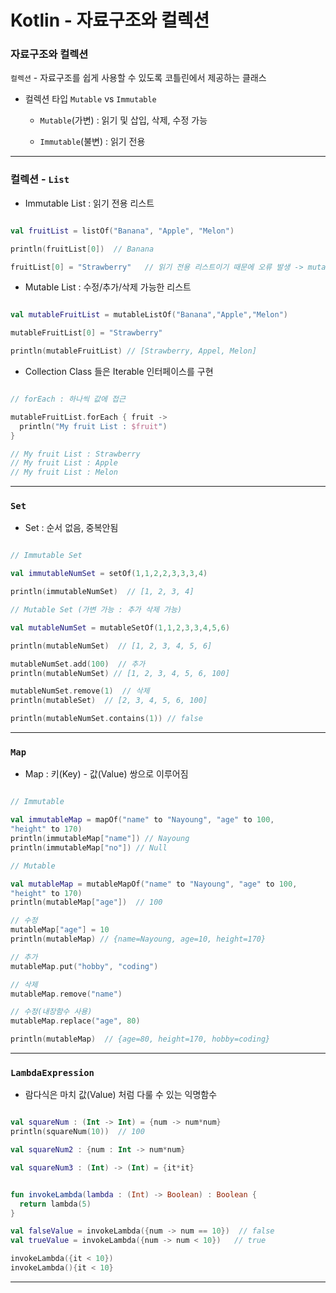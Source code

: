 # Kotlin - 자료구조와 컬렉션


### 자료구조와 컬렉션

`컬렉션` - 자료구조를 쉽게 사용할 수 있도록 코틀린에서 제공하는 클래스

- 컬렉션 타입 `Mutable` vs `Immutable`

    - `Mutable`(가변) : 읽기 및 삽입, 삭제, 수정 가능

    - `Immutable`(불변) : 읽기 전용


---

### 컬렉션 - `List`

- Immutable List : 읽기 전용 리스트

```Kotlin

val fruitList = listOf("Banana", "Apple", "Melon")

println(fruitList[0])  // Banana

fruitList[0] = "Strawberry"   // 읽기 전용 리스트이기 때문에 오류 발생 -> mutable 리스트로 만들어줘야함

```

- Mutable List : 수정/추가/삭제 가능한 리스트

```Kotlin

val mutableFruitList = mutableListOf("Banana","Apple","Melon")

mutableFruitList[0] = "Strawberry"

println(mutableFruitList) // [Strawberry, Appel, Melon]

```

- Collection Class 들은 Iterable 인터페이스를 구현

```Kotlin

// forEach : 하나씩 값에 접근

mutableFruitList.forEach { fruit -> 
  println("My fruit List : $fruit")
}

// My fruit List : Strawberry
// My fruit List : Apple
// My fruit List : Melon
```

---

### `Set`

- Set : 순서 없음, 중복안됨

```Kotlin

// Immutable Set

val immutableNumSet = setOf(1,1,2,2,3,3,3,4)

println(immutableNumSet)  // [1, 2, 3, 4]

// Mutable Set (가변 가능 : 추가 삭제 가능)

val mutableNumSet = mutableSetOf(1,1,2,3,3,4,5,6)

println(mutableNumSet)  // [1, 2, 3, 4, 5, 6]

mutableNumSet.add(100)  // 추가
println(mutableNumSet) // [1, 2, 3, 4, 5, 6, 100]

mutableNumSet.remove(1)  // 삭제
println(mutableSet)  // [2, 3, 4, 5, 6, 100]

println(mutableNumSet.contains(1)) // false
```

---

### `Map`

- Map : 키(Key) - 값(Value) 쌍으로 이루어짐

```Kotlin

// Immutable

val immutableMap = mapOf("name" to "Nayoung", "age" to 100, 
"height" to 170)
println(immutableMap["name"]) // Nayoung
println(immutableMap["no"]) // Null

// Mutable

val mutableMap = mutableMapOf("name" to "Nayoung", "age" to 100, 
"height" to 170)
println(mutableMap["age"])  // 100

// 수정
mutableMap["age"] = 10
println(mutableMap) // {name=Nayoung, age=10, height=170}

// 추가
mutableMap.put("hobby", "coding")

// 삭제
mutableMap.remove("name")

// 수정(내장함수 사용)
mutableMap.replace("age", 80)

println(mutableMap)  // {age=80, height=170, hobby=coding}

```

---

### `LambdaExpression`

- 람다식은 마치 값(Value) 처럼 다룰 수 있는 익명함수

```Kotlin

val squareNum : (Int -> Int) = {num -> num*num}
println(squareNum(10))  // 100

val squareNum2 : {num : Int -> num*num}

val squareNum3 : (Int) -> (Int) = {it*it}

```

```Kotlin

fun invokeLambda(lambda : (Int) -> Boolean) : Boolean {
  return lambda(5)
}

val falseValue = invokeLambda({num -> num == 10})  // false
val trueValue = invokeLambda({num -> num < 10})   // true

invokeLambda({it < 10})
invokeLambda(){it < 10}

```

---

